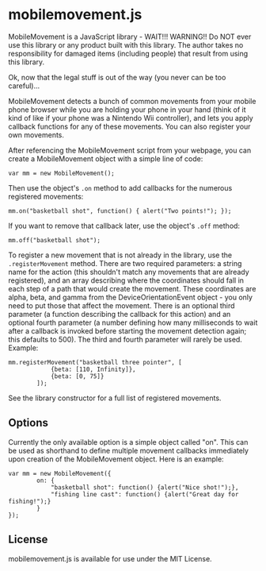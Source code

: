# mobilemovement.js

MobileMovement is a JavaScript library - WAIT!!! WARNING!! Do NOT ever use this library or any product built with this library. The author takes no responsibility for damaged items (including people) that result from using this library.

Ok, now that the legal stuff is out of the way (you never can be too careful)...

MobileMovement detects a bunch of common movements from your mobile phone browser while you are holding your phone in your hand (think of it kind of like if your phone was a Nintendo Wii controller), and lets you apply callback functions for any of these movements. You can also register your own movements.

After referencing the MobileMovement script from your webpage, you can create a MobileMovement object with a simple line of code:

```
var mm = new MobileMovement();
```

Then use the object's `.on` method to add callbacks for the numerous registered movements:

```
mm.on("basketball shot", function() { alert("Two points!"); });
```

If you want to remove that callback later, use the object's `.off` method:

```
mm.off("basketball shot");
```

To register a new movement that is not already in the library, use the `.registerMovement` method. There are two required parameters: a string name for the action (this shouldn't match any movements that are already registered), and an array describing where the coordinates should fall in each step of a path that would create the movement. These coordinates are alpha, beta, and gamma from the DeviceOrientationEvent object - you only need to put those that affect the movement. There is an optional third parameter (a function describing the callback for this action) and an optional fourth parameter (a number defining how many milliseconds to wait after a callback is invoked before starting the movement detection again; this defaults to 500). The third and fourth parameter will rarely be used. Example:

```
mm.registerMovement("basketball three pointer", [
			{beta: [110, Infinity]},
			{beta: [0, 75]}
		]);
```

See the library constructor for a full list of registered movements.

## Options

Currently the only available option is a simple object called "on". This can be used as shorthand to define multiple movement callbacks immediately upon creation of the MobileMovement object. Here is an example:

```
var mm = new MobileMovement({
		on: {
			"basketball shot": function() {alert("Nice shot!");},
			"fishing line cast": function() {alert("Great day for fishing!");}
		}
});
```

## License

mobilemovement.js is available for use under the MIT License.
